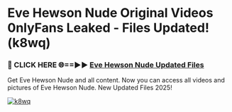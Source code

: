 # Eve Hewson Nude Original Videos 0nlyFans Leaked - Files Updated! (k8wq)

<h3>🔴 CLICK HERE 🌐==►► <a href="https://tinyurl.com/4mcuefdz" rel="nofollow">Eve Hewson Nude Updated Files</a></h3>

Get Eve Hewson Nude and all content. Now you can access all videos and pictures of Eve Hewson Nude. New Updated Files 2025!

[![k8wq](https://i.imgur.com/StAQSOY.gif)](https://tinyurl.com/4mcuefdz)
